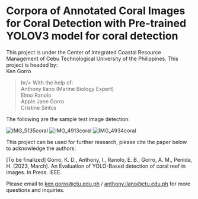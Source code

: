 # Corpora of Annotated Coral Images for Coral Detection with Pre-trained YOLOV3 model for coral detection
This project is under the Center of Integrated Coastal Resource Management of Cebu Technological University of the Philippines.
This project is headed by:
<br/> Ken Gorro

>br/> With the help of:
<br/> Anthony Ilano (Marine Biology Expert)
<br/> Elmo Ranolo
<br/> Apple Jane Gorro
<br/> Cristine Sintos

The following are the sample test image detection:

![IMG_5135coral](https://user-images.githubusercontent.com/49682861/205607938-50f273db-9bfb-4ded-88db-6deb1ced9e78.JPG)
![IMG_4913coral](https://user-images.githubusercontent.com/49682861/205607950-b41c9e0b-6426-4f42-9658-9ea5679b44cd.JPG)
![IMG_4934coral](https://user-images.githubusercontent.com/49682861/205607954-0087ab4e-f024-4aa3-a2c2-6a55c5fa317e.JPG)

This project can be used for further research, please cite the paper below to acknowledge the authors:

[To be finalized]
Gorro, K. D., Anthony, I., Ranolo, E. B., Gorro, A. M., Penida, H. (2023, March). An Evaluation of YOLO-Based detection of coral reef in images. In Press. IEEE.

Please email to ken.gorro@ctu.edu.ph / anthony.ilano@ctu.edu.ph for more questions and inquiries.
